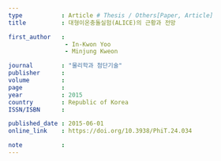 ```yaml
---
type           : Article # Thesis / Others[Paper, Article]
title          : 대형이온충돌실험(ALICE)의 근황과 전망 

first_author   :
                - In-Kwon Yoo
                - Minjung Kweon

journal        : "물리학과 첨단기술"
publisher      : 
volume         : 
page           : 
year           : 2015
country        : Republic of Korea
ISSN/ISBN      : 

published_date : 2015-06-01
online_link    : https://doi.org/10.3938/PhiT.24.034

note           :
---
```




